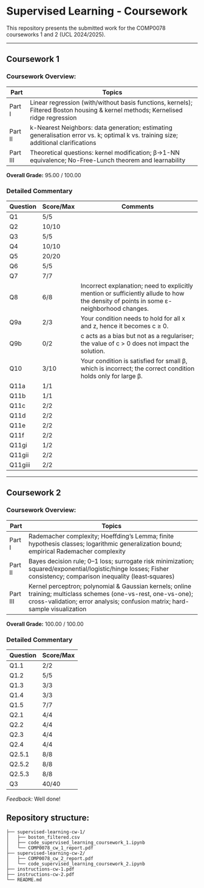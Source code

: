 # Supervised Learning - Coursework

This repository presents the submitted work for the COMP0078 courseworks 1 and 2 (UCL 2024/2025).

---

## Coursework 1

### Coursework Overview:
| Part     | Topics                                                                                                                              |
| -------- | ----------------------------------------------------------------------------------------------------------------------------------- |
| Part I   | Linear regression (with/without basis functions, kernels); Filtered Boston housing & kernel methods; Kernelised ridge regression    |
| Part II  | k-Nearest Neighbors: data generation; estimating generalisation error vs. k; optimal k vs. training size; additional clarifications |
| Part III | Theoretical questions: kernel modification; β→1-NN equivalence; No-Free-Lunch theorem and learnability                              |


**Overall Grade:** 95.00 / 100.00

### Detailed Commentary

| Question          | Score/Max | Comments                                                                                                                              |
| ----------------- | --------- | ------------------------------------------------------------------------------------------------------------------------------------- |
| Q1                | 5/5       |                                                                                                                                       |
| Q2                | 10/10     |                                                                                                                                       |
| Q3                | 5/5       |                                                                                                                                       |
| Q4                | 10/10     |                                                                                                                                       |
| Q5                | 20/20     |                                                                                                                                       |
| Q6                | 5/5       |                                                                                                                                       |
| Q7                | 7/7       |                                                                                                                                       |
| Q8                | 6/8       | Incorrect explanation; need to explicitly mention or sufficiently allude to how the density of points in some ε-neighborhood changes. |
| Q9a               | 2/3       | Your condition needs to hold for all x and z, hence it becomes c ≥ 0.                                                                 |
| Q9b               | 0/2       | c acts as a bias but not as a regulariser; the value of c > 0 does not impact the solution.                                           |
| Q10               | 3/10      | Your condition is satisfied for small β, which is incorrect; the correct condition holds only for large β.                            |
| Q11a              | 1/1       |                                                                                                                                       |
| Q11b              | 1/1       |                                                                                                                                       |
| Q11c              | 2/2       |                                                                                                                                       |
| Q11d              | 2/2       |                                                                                                                                       |
| Q11e              | 2/2       |                                                                                                                                       |
| Q11f              | 2/2       |                                                                                                                                       |
| Q11gi             | 1/2       |                                                                                                                                       |
| Q11gii            | 2/2       |                                                                                                                                       |
| Q11giii           | 2/2       |                                                                                                                                       |


---

## Coursework 2 

### Coursework Overview:
| Part     | Topics                                                                                                                                                                              |
| -------- | ---------------------------------------------------------------------------------------------------------------------------------------------------------------------------------------------- |
| Part I   | Rademacher complexity; Hoeffding’s Lemma; finite hypothesis classes; logarithmic generalization bound; empirical Rademacher complexity                                                         |
| Part II  | Bayes decision rule; 0–1 loss; surrogate risk minimization; squared/exponential/logistic/hinge losses; Fisher consistency; comparison inequality (least‐squares)                               |
| Part III | Kernel perceptron; polynomial & Gaussian kernels; online training; multiclass schemes (one-vs-rest, one-vs-one); cross-validation; error analysis; confusion matrix; hard-sample visualization |


**Overall Grade:** 100.00 / 100.00

### Detailed Commentary

| Question          | Score/Max |
| ----------------- | --------- |
| Q1.1              | 2/2       |
| Q1.2              | 5/5       |
| Q1.3              | 3/3       |
| Q1.4              | 3/3       |
| Q1.5              | 7/7       |
| Q2.1              | 4/4       |
| Q2.2              | 4/4       |
| Q2.3              | 4/4       |
| Q2.4              | 4/4       |
| Q2.5.1            | 8/8       |
| Q2.5.2            | 8/8       |
| Q2.5.3            | 8/8       |
| Q3                | 40/40     |

  *Feedback:* Well done!

 ## Repository structure: 
```
├── supervised-learning-cw-1/    
│   ├── boston_filtered.csv       
│   ├── code_supervised_learning_coursework_1.ipynb  
│   └── COMP0078_cw_1_report.pdf  
├── supervised-learning-cw-2/    
│   ├── COMP0078_cw_2_report.pdf        
│   └── code_supervised_learning_coursework_2.ipynb      
├── instructions-cw-1.pdf         
├── instructions-cw-2.pdf         
└── README.md                      
```

